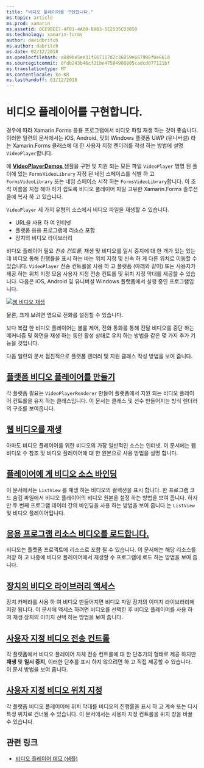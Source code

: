 ```yaml
---
title: "비디오 플레이어를 구현합니다."
ms.topic: article
ms.prod: xamarin
ms.assetid: 0CE9BEE7-4F81-4A00-B9B3-5E2535CD3050
ms.technology: xamarin-forms
author: davidbritch
ms.author: dabritch
ms.date: 02/12/2018
ms.openlocfilehash: a889be5ee31f667117d2c36859e667980f0e6610
ms.sourcegitcommit: 0fdb243b46cf21be47584900805cadcd077121bf
ms.translationtype: MT
ms.contentlocale: ko-KR
ms.lasthandoff: 03/12/2018
---
```

# <a name="implementing-a-video-player"></a>비디오 플레이어를 구현합니다.

경우에 따라 Xamarin.Forms 응용 프로그램에서 비디오 파일 재생 하는 것이 좋습니다. 이러한 일련의 문서에서는 iOS, Android, 및의 Windows 플랫폼 UWP (유니버설) 라는 Xamarin.Forms 클래스에 대 한 사용자 지정 렌더러를 작성 하는 방법에 설명 `VideoPlayer`합니다.

에 [ **VideoPlayerDemos** ](https://developer.xamarin.com/samples/xamarin-forms/customrenderers/VideoPlayerDemos/) 샘플을 구현 및 지원 되는 모든 파일 `VideoPlayer` 명명 된 폴더에 있는 `FormsVideoLibrary` 지정 된 네임 스페이스를 식별 하 고 `FormsVideoLibrary` 또는 네임 스페이스 시작 하는 `FormsVideoLibrary`합니다. 이 조직 이름을 지정 해야 하기 쉽도록 비디오 플레이어 파일 고유한 Xamarin.Forms 솔루션을에 복사 하 고 있습니다.

`VideoPlayer` 세 가지 유형의 소스에서 비디오 파일을 재생할 수 있습니다.

- URL을 사용 하 여 인터넷
- 플랫폼 응용 프로그램에 리소스 포함
- 장치의 비디오 라이브러리

비디오 플레이어 필요 *전송 컨트롤*, 재생 및 비디오를 일시 중지에 대 한 개가 있는 있는데 비디오 통해 진행률을 표시 하는 바는 위치 지정 및 신속 하 게 다른 위치로 이동할 수 있습니다. `VideoPlayer` 전송 컨트롤을 사용 하 고 플랫폼 (아래와 같이) 또는 사용자가 제공 하는 위치 지정 모음 사용자 지정 전송 컨트롤 및 위치 지정 막대를 제공할 수 있습니다. 다음은 iOS, Android 및 유니버설 Windows 플랫폼에서 실행 중인 프로그램입니다.

[![웹 비디오 재생](web-videos-images/playwebvideo-small.png "웹 비디오 재생")](web-videos-images/playwebvideo-large.png#lightbox "웹 비디오 재생")

물론, 크게 보려면 옆으로 전화를 설정할 수 있습니다.

보다 복잡 한 비디오 플레이어는 볼륨 제어, 전화 통화를 통해 전달 비디오를 중단 하는 메커니즘 및 화면을 재생 하는 동안 활성 상태로 유지 하는 방법을 같은 몇 가지 추가 기능을 것입니다.

다음 일련의 문서 점진적으로 플랫폼 렌더러 및 지원 클래스 작성 방법을 보여 줍니다.

## <a name="creating-the-platform-video-playersplayer-creationmd"></a>[플랫폼 비디오 플레이어를 만들기](player-creation.md)

각 플랫폼 필요는 `VideoPlayerRenderer` 만들어 플랫폼에서 지원 되는 비디오 플레이어 컨트롤을 유지 하는 클래스입니다. 이 문서는 클래스 및 선수 만들어지는 방식 렌더러의 구조를 보여줍니다.

## <a name="playing-a-web-videoweb-videosmd"></a>[웹 비디오를 재생](web-videos.md)

아마도 비디오 플레이어를 위한 비디오의 가장 일반적인 소스는 인터넷. 이 문서에는 웹 비디오 수 참조 및 비디오 플레이어에 대 한 원본으로 사용 방법을 설명 합니다.

## <a name="binding-video-sources-to-the-playersource-bindingsmd"></a>[플레이어에 게 비디오 소스 바인딩](source-bindings.md)

이 문서에서는 `ListView` 를 재생 하는 비디오의 컬렉션을 표시 합니다. 한 프로그램 코드 숨김 파일에서 비디오 플레이어의 비디오 원본을 설정 하는 방법을 보여 줍니다. 하지만 두 번째 프로그램 데이터 간의 바인딩을 사용 하는 방법을 보여 줍니다.는 `ListView` 및 비디오 플레이어입니다.

## <a name="loading-application-resource-videosloading-resourcesmd"></a>[응용 프로그램 리소스 비디오를 로드합니다.](loading-resources.md)

비디오는 플랫폼 프로젝트에 리소스로 포함 될 수 있습니다. 이 문서에는 해당 리소스를 저장 하 고 나중에 비디오 플레이어에서 재생할 수 프로그램에 로드 하는 방법을 보여 줍니다.

## <a name="accessing-the-devices-video-libraryaccessing-librarymd"></a>[장치의 비디오 라이브러리 액세스](accessing-library.md)

장치 카메라를 사용 하 여 비디오 만들어지면 비디오 파일 장치의 이미지 라이브러리에 저장 됩니다. 이 문서에 액세스 하려면 비디오를 선택한 후 비디오 플레이어를 사용 하 여 재생 장치의 이미지 선택 하는 방법을 보여 줍니다.

## <a name="custom-video-transport-controlscustom-transportmd"></a>[사용자 지정 비디오 전송 컨트롤](custom-transport.md)

각 플랫폼에서 비디오 플레이어 자체 전송 컨트롤에 대 한 단추가의 형태로 제공 하지만 **재생** 및 **일시 중지**, 이러한 단추를 표시 하지 않으려면 하 고 직접 제공할 수 있습니다. 이 문서 방법을 보여 줍니다.

## <a name="custom-video-positioningcustom-positioningmd"></a>[사용자 지정 비디오 위치 지정](custom-positioning.md)

각 플랫폼 비디오 플레이어에 위치 막대를 비디오의 진행률을 표시 하 고 계속 또는 다시 특정 위치로 건너뛸 수 있습니다. 이 문서에서는 사용자 지정 컨트롤을 위치 창을 바꿀 수 있습니다.





## <a name="related-links"></a>관련 링크

- [비디오 플레이어 데모 (샘플)](https://developer.xamarin.com/samples/xamarin-forms/customrenderers/VideoPlayerDemos/)

